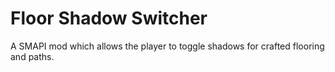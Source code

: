 # Floor Shadow Switcher
A SMAPI mod which allows the player to toggle shadows for crafted flooring and paths.
